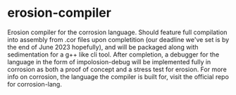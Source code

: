 # erosion-compiler
Erosion compiler for the corrosion language.
Should feature full compilation into assembly from .cor files upon completition (our deadline we've set is by the end of June 2023 hopefully), and will be packaged along with sedimentation for a g++ like cli tool. After completion, a debugger for the language in the form of impolosion-debug will be implemented fully in corrosion as both a proof of concept and a stress test for erosion. For more info on corrosion, the language the compiler is built for, visit the official repo for corrosion-lang. 
